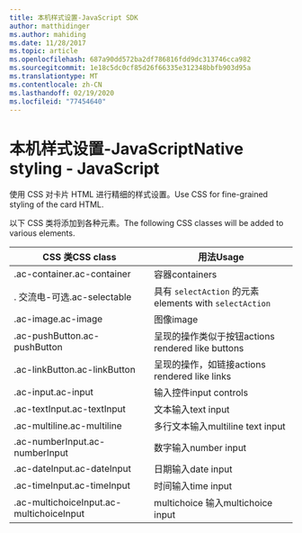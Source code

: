 ```yaml
---
title: 本机样式设置-JavaScript SDK
author: matthidinger
ms.author: mahiding
ms.date: 11/28/2017
ms.topic: article
ms.openlocfilehash: 687a90dd572ba2df786816fdd9dc313746cca982
ms.sourcegitcommit: 1e18c5dc0cf85d26f66335e312348bbfb903d95a
ms.translationtype: MT
ms.contentlocale: zh-CN
ms.lasthandoff: 02/19/2020
ms.locfileid: "77454640"
---
```

# <a name="native-styling---javascript"></a><span data-ttu-id="9554d-102">本机样式设置-JavaScript</span><span class="sxs-lookup"><span data-stu-id="9554d-102">Native styling - JavaScript</span></span>

<span data-ttu-id="9554d-103">使用 CSS 对卡片 HTML 进行精细的样式设置。</span><span class="sxs-lookup"><span data-stu-id="9554d-103">Use CSS for fine-grained styling of the card HTML.</span></span>

<span data-ttu-id="9554d-104">以下 CSS 类将添加到各种元素。</span><span class="sxs-lookup"><span data-stu-id="9554d-104">The following CSS classes will be added to various elements.</span></span>

| <span data-ttu-id="9554d-105">CSS 类</span><span class="sxs-lookup"><span data-stu-id="9554d-105">CSS class</span></span> | <span data-ttu-id="9554d-106">用法</span><span class="sxs-lookup"><span data-stu-id="9554d-106">Usage</span></span> |
|---|---|
| <span data-ttu-id="9554d-107">.ac-container</span><span class="sxs-lookup"><span data-stu-id="9554d-107">.ac-container</span></span> | <span data-ttu-id="9554d-108">容器</span><span class="sxs-lookup"><span data-stu-id="9554d-108">containers</span></span> |
| <span data-ttu-id="9554d-109">. 交流电-可选</span><span class="sxs-lookup"><span data-stu-id="9554d-109">.ac-selectable</span></span>  | <span data-ttu-id="9554d-110">具有 `selectAction` 的元素</span><span class="sxs-lookup"><span data-stu-id="9554d-110">elements with `selectAction`</span></span> |
| <span data-ttu-id="9554d-111">.ac-image</span><span class="sxs-lookup"><span data-stu-id="9554d-111">.ac-image</span></span> | <span data-ttu-id="9554d-112">图像</span><span class="sxs-lookup"><span data-stu-id="9554d-112">image</span></span> |
| <span data-ttu-id="9554d-113">.ac-pushButton</span><span class="sxs-lookup"><span data-stu-id="9554d-113">.ac-pushButton</span></span> | <span data-ttu-id="9554d-114">呈现的操作类似于按钮</span><span class="sxs-lookup"><span data-stu-id="9554d-114">actions rendered like buttons</span></span> |
| <span data-ttu-id="9554d-115">.ac-linkButton</span><span class="sxs-lookup"><span data-stu-id="9554d-115">.ac-linkButton</span></span>  | <span data-ttu-id="9554d-116">呈现的操作，如链接</span><span class="sxs-lookup"><span data-stu-id="9554d-116">actions rendered like links</span></span> |
| <span data-ttu-id="9554d-117">.ac-input</span><span class="sxs-lookup"><span data-stu-id="9554d-117">.ac-input</span></span> | <span data-ttu-id="9554d-118">输入控件</span><span class="sxs-lookup"><span data-stu-id="9554d-118">input controls</span></span>|
| <span data-ttu-id="9554d-119">.ac-textInput</span><span class="sxs-lookup"><span data-stu-id="9554d-119">.ac-textInput</span></span>| <span data-ttu-id="9554d-120">文本输入</span><span class="sxs-lookup"><span data-stu-id="9554d-120">text input</span></span> |
| <span data-ttu-id="9554d-121">.ac-multiline</span><span class="sxs-lookup"><span data-stu-id="9554d-121">.ac-multiline</span></span> | <span data-ttu-id="9554d-122">多行文本输入</span><span class="sxs-lookup"><span data-stu-id="9554d-122">multiline text input</span></span> |
| <span data-ttu-id="9554d-123">.ac-numberInput</span><span class="sxs-lookup"><span data-stu-id="9554d-123">.ac-numberInput</span></span> | <span data-ttu-id="9554d-124">数字输入</span><span class="sxs-lookup"><span data-stu-id="9554d-124">number input</span></span>|
| <span data-ttu-id="9554d-125">.ac-dateInput</span><span class="sxs-lookup"><span data-stu-id="9554d-125">.ac-dateInput</span></span> | <span data-ttu-id="9554d-126">日期输入</span><span class="sxs-lookup"><span data-stu-id="9554d-126">date input</span></span>|
| <span data-ttu-id="9554d-127">.ac-timeInput</span><span class="sxs-lookup"><span data-stu-id="9554d-127">.ac-timeInput</span></span> | <span data-ttu-id="9554d-128">时间输入</span><span class="sxs-lookup"><span data-stu-id="9554d-128">time input</span></span> |
| <span data-ttu-id="9554d-129">.ac-multichoiceInput</span><span class="sxs-lookup"><span data-stu-id="9554d-129">.ac-multichoiceInput</span></span> | <span data-ttu-id="9554d-130">multichoice 输入</span><span class="sxs-lookup"><span data-stu-id="9554d-130">multichoice input</span></span>|